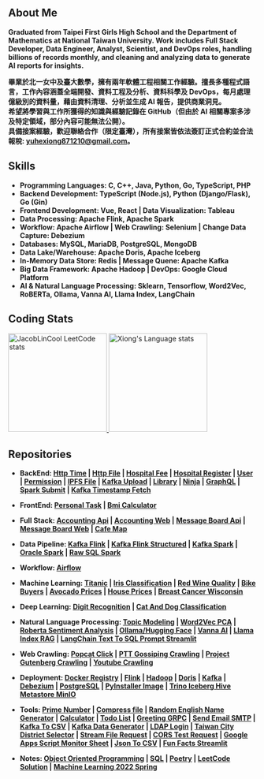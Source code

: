 ## About Me
**Graduated from Taipei First Girls High School and the Department of Mathematics at National Taiwan University. Work includes Full Stack Developer, Data Engineer, Analyst, Scientist, and DevOps roles, handling billions of records monthly, and cleaning and analyzing data to generate AI reports for insights.**  

**畢業於北一女中及臺大數學，擁有兩年軟體工程相關工作經驗。擅長多種程式語言，工作內容涵蓋全端開發、資料工程及分析、資料科學及 DevOps，每月處理億級別的資料量，藉由資料清理、分析並生成 AI 報告，提供商業洞見。  
希望將學習與工作所獲得的知識與經驗記錄在 GitHub（但由於 AI 相關專案多涉及特定領域，部分內容可能無法公開）。  
具備接案經驗，歡迎聯絡合作（限定臺灣），所有接案皆依法簽訂正式合約並合法報稅: yuhexiong871210@gmail.com。**  


## Skills

- **Programming Languages: C, C++, Java, Python, Go, TypeScript, PHP**
- **Backend Development: TypeScript (Node.js), Python (Django/Flask), Go (Gin)**
- **Frontend Development: Vue, React | Data Visualization: Tableau**
- **Data Processing: Apache Flink, Apache Spark**
- **Workflow: Apache Airflow | Web Crawling: Selenium | Change Data Capture: Debezium**
- **Databases: MySQL, MariaDB, PostgreSQL, MongoDB**
- **Data Lake/Warehouse: Apache Doris, Apache Iceberg**
- **In-Memory Data Store: Redis | Message Quene: Apache Kafka**
- **Big Data Framework: Apache Hadoop | DevOps: Google Cloud Platform**
- **AI & Natural Language Processing: Sklearn, Tensorflow, Word2Vec, RoBERTa, Ollama, Vanna AI, Llama Index, LangChain**

## Coding Stats

<div> 

  <a href="https://github.com/JacobLinCool/LeetCode-Stats-Card">
    <img height=200 src="https://leetcard.jacoblin.cool/xiong1998" alt="JacobLinCool LeetCode stats" />
  </a>

  <a href="https://github.com/anuraghazra/github-readme-stats">
    <img height=200 src="https://github-readme-stats-git-masterrstaa-rickstaa.vercel.app/api/top-langs/?username=yuhexiong&layout=compact&langs_count=20&hide=jupyter%20notebook&role=owner,collaborator&theme=graywhite" alt="Xiong's Language stats" />
  </a>

</div>

## Repositories

- **BackEnd: [Http Time](https://github.com/yuhexiong/http-time-api-typescript) | [Http File](https://github.com/yuhexiong/http-file-api-typescript) | [Hospital Fee](https://github.com/yuhexiong/hospital-fee-api-typescript) | [Hospital Register](https://github.com/yuhexiong/hospital-register-api-typescript) | [User](https://github.com/yuhexiong/user-api-golang) | [Permission](https://github.com/yuhexiong/permission-api-golang) | [IPFS File](https://github.com/yuhexiong/ipfs-file-api-golang) | [Kafka Upload](https://github.com/yuhexiong/kafka-upload-api-golang) | [Library](https://github.com/yuhexiong/library-api-python-django) | [Ninja](https://github.com/yuhexiong/ninja-python-django) | [GraphQL](https://github.com/yuhexiong/dynamic-schema-graphql-python-django) | [Spark Submit](https://github.com/yuhexiong/raw-sql-spark-submit-api-python-flask) | [Kafka Timestamp Fetch](https://github.com/yuhexiong/kafka-timestamp-fetch-api-python-flask)**  

- **FrontEnd: [Personal Task](https://github.com/yuhexiong/personal-task-web-vue3-typescript) | [Bmi Calculator](https://github.com/yuhexiong/bmi-calculator-web-react-typescript)**  

- **Full Stack: [Accounting Api](https://github.com/yuhexiong/accounting-api-typescript) | [Accounting Web](https://github.com/yuhexiong/accounting-web-vue3-javascript) | [Message Board Api](https://github.com/yuhexiong/message-board-api-typescript) | [Message Board Web](https://github.com/yuhexiong/message-board-web-react-typescript) | [Cafe Map](https://github.com/yuhexiong/cafe-map-server-flask-python)**
 
- **Data Pipeline: [Kafka Flink](https://github.com/yuhexiong/kafka-data-pipeline-flink-java) | [Kafka Flink Structured](https://github.com/yuhexiong/kafka-data-pipeline-structured-flink-java) | [Kafka Spark](https://github.com/yuhexiong/kafka-data-pipeline-spark-python) | [Oracle Spark](https://github.com/yuhexiong/oracle-data-pipeline-spark-python) | [Raw SQL Spark](https://github.com/yuhexiong/raw-sql-data-pipeline-spark-python)**

- **Workflow: [Airflow](https://github.com/yuhexiong/airflow-dag-kafka-flink-doris-python)**  

- **Machine Learning: [Titanic](https://github.com/yuhexiong/titanic-logistic-regression-python) | [Iris Classification](https://github.com/yuhexiong/iris-classification-decision-tree-python) | [Red Wine Quality](https://github.com/yuhexiong/red-wine-quality-random-forest-python) | [Bike Buyers](https://github.com/yuhexiong/bike-buyers-XGBClassifier-python) | [Avocado Prices](https://github.com/yuhexiong/avocado-prices-XGBRegressor-python) | [House Prices](https://github.com/yuhexiong/house-prices-XGBRegressor-LightGBMRegressor-python) | [Breast Cancer Wisconsin](https://github.com/yuhexiong/breast-cancer-wisconsin-SVC-python)**  

- **Deep Learning: [Digit Recognition](https://github.com/yuhexiong/digit-recognition-CNN-python) | [Cat And Dog Classification](https://github.com/yuhexiong/cat-and-dog-classification-CNN-ResNet50-python)**  

- **Natural Language Processing: [Topic Modeling](https://github.com/yuhexiong/topic-modeling-LatentDirichletAllocation-nlp-python) | [Word2Vec PCA](https://github.com/yuhexiong/cbow-word2vec-pca-nlp-python) | [Roberta Sentiment Analysis](https://github.com/yuhexiong/sentiment-analysis-binary-classification-roberta-nlp-python) | [Ollama/Hugging Face](https://github.com/yuhexiong/ollama-hugging-face-mistralLite-python) | [Vanna AI](https://github.com/yuhexiong/vanna-ai-flask-sales) | [Llama Index RAG](https://github.com/yuhexiong/gpt-llama-index-rag-python) | [LangChain Text To SQL Prompt Streamlit](https://github.com/yuhexiong/gpt-langchain-text-to-sql-prompt-streamlit-python)**  

- **Web Crawling: [Popcat Click](https://github.com/yuhexiong/popcat-click-python) | [PTT Gossiping Crawling](https://github.com/yuhexiong/ptt-gossiping-crawling-python) | [Project Gutenberg Crawling](https://github.com/yuhexiong/project-gutenberg-crawling-python) | [Youtube Crawling](https://github.com/yuhexiong/youtube-crawling-python)**  

- **Deployment: [Docker Registry](https://github.com/yuhexiong/deploy-private-docker-registry-guide) | [Flink](https://github.com/yuhexiong/deploy-flink-gcp-guide) | [Hadoop](https://github.com/yuhexiong/deploy-hadoop-guide) | [Doris](https://github.com/yuhexiong/deploy-doris-and-backup-guide) | [Kafka](https://github.com/yuhexiong/deploy-kafka-and-ui-guide) | [Debezium](https://github.com/yuhexiong/deploy-debezium-guide) | [PostgreSQL](https://github.com/yuhexiong/deploy-postgreSQL-pgadmin-guide) | [PyInstaller Image](https://github.com/yuhexiong/pyinstaller-build-binary-docker-image-guide) | [Trino Iceberg Hive Metastore MinIO](https://github.com/yuhexiong/deploy-trino-iceberg-hive-metastore-minio-guide)**  

- **Tools: [Prime Number](https://github.com/yuhexiong/prime-number-c) | [Compress file](https://github.com/yuhexiong/compress-file-c) | [Random English Name Generator](https://github.com/yuhexiong/random-english-name-generator-cpp) | [Calculator](https://github.com/yuhexiong/calculator-cpp) | [Todo List](https://github.com/yuhexiong/todo-list-golang) | [Greeting GRPC](https://github.com/yuhexiong/greeting-grpc-golang) | [Send Email SMTP](https://github.com/yuhexiong/send-email-smtp-python) | [Kafka To CSV](https://github.com/yuhexiong/kafka-to-csv-converter-python)  | [Kafka Data Generator](https://github.com/yuhexiong/kafka-fake-data-generator)  | [LDAP Login](https://github.com/yuhexiong/ldap-login-python) | [Taiwan City District Selector](https://github.com/yuhexiong/taiwan-city-district-selector-html) | [Stream File Request](https://github.com/yuhexiong/stream-file-request-javascript) | [CORS Test Request](https://github.com/yuhexiong/cors-test-request-javascript) | [Google Apps Script Monitor Sheet](https://github.com/yuhexiong/google-apps-script-monitor-sheet-javascript) | [Json To CSV](https://github.com/yuhexiong/json-to-csv-groovy) | [Fun Facts Streamlit](https://github.com/yuhexiong/fun-facts-streamlit-python)**

- **Notes: [Object Oriented Programming](https://github.com/yuhexiong/object-oriented-programming-java) | [SQL](https://github.com/yuhexiong/ddl-dml-dcl-tcl-commands-sql) | [Poetry](https://github.com/yuhexiong/poetry-python) | [LeetCode Solution](https://github.com/yuhexiong/leetCode-solve-and-explain) | [Machine Learning 2022 Spring](https://github.com/yuhexiong/machine-learning-2022-spring)**

